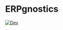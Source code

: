 # ERPgnostics
[![Dev](https://img.shields.io/badge/docs-dev-blue.svg)](https://s-ccs.github.io/ERPgnostics.jl/dev)
